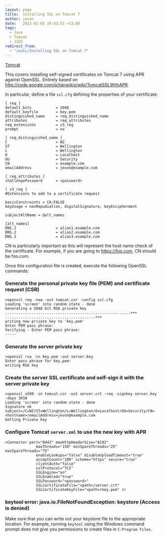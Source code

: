 ```yaml
---
layout: page
title:  Installing SSL on Tomcat 7
author: jevon
date:   2013-02-05 19:43:53 +13:00
tags:
  - Java
  - Tomcat
  - J2EE
redirect_from:
  - "/wiki/Installing SSL on Tomcat 7"
---
```


[Tomcat](Tomcat.md)

This covers installing self-signed certificates on Tomcat 7 using APR against OpenSSL. Entirely based on http://code.google.com/p/jianwikis/wiki/TomcatSSLWithAPR.

In particular, define a file `ssl.cfg` defining the properties of your certificate:

```
[ req ]
default_bits           = 2048
default_keyfile        = key.pem
distinguished_name     = req_distinguished_name
attributes             = req_attributes
req_extensions         = v3_req
prompt                 = no

[ req_distinguished_name ]
C                      = NZ
ST                     = Wellington
L                      = Wellington
O                      = Localhost
OU                     = Security
CN                     = example.com
emailAddress           = jevon@example.com

[ req_attributes ]
challengePassword      = <password>

[ v3_req ]
#Extensions to add to a certificate request

basicConstraints = CA:FALSE
keyUsage = nonRepudiation, digitalSignature, keyEncipherment

subjectAltName = @alt_names

[alt_names]
DNS.1                  = alias1.example.com
DNS.2                  = alias2.example.com
DNS.3                  = alias3.example.com
```

CN is particularly important as this will represent the host name check of the certificate. For example, if you are going to https://foo.com, CN should be foo.com.

Once this configuration file is created, execute the following OpenSSL commands:

### Generate the personal private key file (PEM) and certificate request (CSR)
```
>openssl req -new -out tomcat.csr -config ssl.cfg
Loading 'screen' into random state - done
Generating a 2048 bit RSA private key
.........................................................+++
.........................................+++
writing new private key to 'key.pem'
Enter PEM pass phrase:
Verifying - Enter PEM pass phrase:
-----
```

### Generate the server private key
```
>openssl rsa -in key.pem -out server.key
Enter pass phrase for key.pem:
writing RSA key
```

### Create the server SSL certificate and self-sign it with the server private key
```
>openssl x509 -in tomcat.csr -out server.crt -req -signkey server.key -days 3650
Loading 'screen' into random state - done
Signature ok
subject=/C=NZ/ST=Wellington/L=Wellington/O=Localhost/OU=Security/CN=<hostname>/emailAddress=jevon@example.com
Getting Private key
```

### Configure Tomcat `server.xml` to use the new key with APR
```
<Connector port="8443" maxHttpHeaderSize="8192"
              maxThreads="150" minSpareThreads="25" maxSpareThreads="75"
              enableLookups="false" disableUploadTimeout="true"
              acceptCount="100" scheme="https" secure="true"
              clientAuth="false"
              sslProtocol="TLS"
              SSLEngine="on"
              SSLEnabled="true"
              SSLPassword="<password>"
              SSLCertificateFile="<path>/server.crt"
              SSLCertificateKeyFile="<path>/key.pem" />
```

### keytool error: java.io.FileNotFoundException: keystore (Access is denied)
Make sure that you can write out your keystore file to the appropriate location. For example, running `keytool` using the Windows command prompt does not give you permissions to create files in `C:Program Files`.
